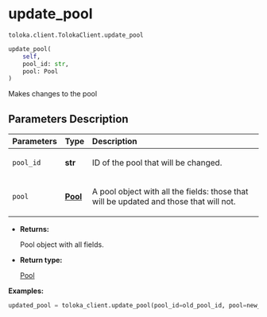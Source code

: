 # update_pool
`toloka.client.TolokaClient.update_pool`

```python
update_pool(
    self,
    pool_id: str,
    pool: Pool
)
```

Makes changes to the pool

## Parameters Description

| Parameters | Type | Description |
| :----------| :----| :-----------|
`pool_id`|**str**|<p>ID of the pool that will be changed.</p>
`pool`|**[Pool](toloka.client.pool.Pool.md)**|<p>A pool object with all the fields: those that will be updated and those that will not.</p>

* **Returns:**

  Pool object with all fields.

* **Return type:**

  [Pool](toloka.client.pool.Pool.md)

**Examples:**

```python
updated_pool = toloka_client.update_pool(pool_id=old_pool_id, pool=new_pool_object)
```

